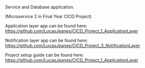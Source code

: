 Service and Database application. 

(Microservice 2 in Final Year CICD Project)

Application layer app can be found here:
https://github.com/LucasJeanes/CICD_Project_1_ApplicationLayer

Notification layer app can be found here: 
https://github.com/LucasJeanes/CICD_Project_3_NotificationLayer

Project setup guide can be found here:
https://github.com/LucasJeanes/CICD_Project_1_ApplicationLayer
